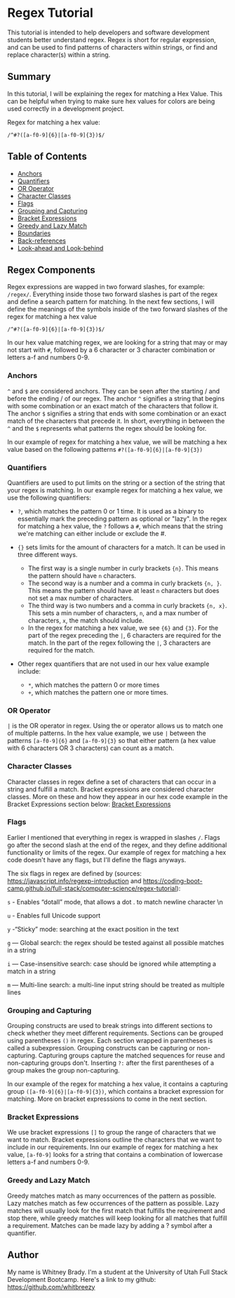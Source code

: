 # Regex Tutorial

This tutorial is intended to help developers and software development students better understand regex. Regex is short for regular expression, and can be used to find patterns of characters within strings, or find and replace character(s) within a string.

## Summary

In this tutorial, I will be explaining the regex for matching a Hex Value. This can be helpful when trying to make sure hex values for colors are being used correctly in a development project.

Regex for matching a hex value: 

```
/^#?([a-f0-9]{6}|[a-f0-9]{3})$/
```
## Table of Contents

- [Anchors](#anchors)
- [Quantifiers](#quantifiers)
- [OR Operator](#or-operator)
- [Character Classes](#character-classes)
- [Flags](#flags)
- [Grouping and Capturing](#grouping-and-capturing)
- [Bracket Expressions](#bracket-expressions)
- [Greedy and Lazy Match](#greedy-and-lazy-match)
- [Boundaries](#boundaries)
- [Back-references](#back-references)
- [Look-ahead and Look-behind](#look-ahead-and-look-behind)

## Regex Components

Regex expressions are wapped in two forward slashes, for example: `/regex/`. Everything inside those two forward slashes is part of the regex and define a search pattern for matching. In the next few sections, I will define the meanings of the symbols inside of the two forward slashes of the regex for matching a hex value

```
/^#?([a-f0-9]{6}|[a-f0-9]{3})$/
```

In our hex value matching regex, we are looking for a string that may or may not start with `#`, followed by a 6 character or 3 character combination or letters a-f and numbers 0-9.

### Anchors

`^` and `$` are considered anchors. They can be seen after the starting / and before the ending / of our regex. The anchor `^` signifies a string that begins with some combination or an exact match of the characters that follow it. The anchor `$` signifies a string that ends with some combination or an exact match of the characters that precede it. In short, everything in between the `^` and the `$` represents what patterns the regex should be looking for. 

In our example of regex for matching a hex value, we will be matching a hex value based on the following patterns `#?([a-f0-9]{6}|[a-f0-9]{3})`

### Quantifiers

Quantifiers are used to put limits on the string or a section of the string that your regex is matching. In our example regex for matching a hex value, we use the following quantifiers:

- `?`, which matches the pattern 0 or 1 time. It is used as a binary to essentially mark the preceding pattern as optional or "lazy". In the regex for matching a hex value, the `?` follows a `#`, which means that the string we're matching can either include or exclude the #.
  
- `{}` sets limits for the amount of characters for a match. It can be used in three different ways.
  - The first way is a single number in curly brackets `{n}`. This means the pattern should have `n` characters.
  - The second way is a number and a comma in curly brackets `{n, }`. This means the pattern should have at least `n` characters but does not set a max number of characters.
  - The third way is two numbers and a comma in curly brackets `{n, x}`. This sets a min number of characters, `n`, and a max number of characters, `x`,  the match should include.
  - In the regex for matching a hex value, we see `{6}` and `{3}`. For the part of the regex preceding the `|`, 6 characters are required for the match. In the part of the regex following the `|`, 3 characters are required for the match.
    
- Other regex quantifiers that are not used in our hex value example include:
  - `*`, which matches the pattern 0 or more times
  - `+`, which matches the pattern one or more times. 
 

### OR Operator

`|` is the OR operator in regex. Using the or operator allows us to match one of multiple patterns. In the hex value example, we use `|` between the patterns `[a-f0-9]{6}` and `[a-f0-9]{3}` so that either pattern (a hex value with 6 characters OR 3 characters) can count as a match.

### Character Classes

Character classes in regex define a set of characters that can occur in a string and fulfill a match. Bracket expressions are considered character classes. More on these and how they appear in our hex code example in the Bracket Expressions section below: [Bracket Expressions](#bracket-expressions)

### Flags

Earlier I mentioned that everything in regex is wrapped in slashes `/`. Flags go after the second slash at the end of the regex, and they define additional functionality or limits of the regex. Our example of regex for matching a hex code doesn't have any flags, but I'll define the flags anyways. 

The six flags in regex are defined by (sources: https://javascript.info/regexp-introduction and https://coding-boot-camp.github.io/full-stack/computer-science/regex-tutorial):

`s` - Enables “dotall” mode, that allows a dot . to match newline character \n 

`u` - Enables full Unicode support

`y` -“Sticky” mode: searching at the exact position in the text 

`g` — Global search: the regex should be tested against all possible matches in a string

`i` — Case-insensitive search: case should be ignored while attempting a match in a string

`m` — Multi-line search: a multi-line input string should be treated as multiple lines

### Grouping and Capturing

Grouping constructs are used to break strings into different sections to check whether they meet different requirements. Sections can be grouped using parentheses `()` in regex. Each section wrapped in parentheses is called a subexpression. Grouping constructs can be capturing or non-capturing. Capturing groups capture the matched sequences for reuse and non-capturing groups don't. Inserting `?:` after the first parentheses of a group makes the group non-capturing.

In our example of the regex for matching a hex value, it contains a capturing group `([a-f0-9]{6}|[a-f0-9]{3})`, which contains a bracket expression for matching. More on bracket expresssions to come in the next section.

### Bracket Expressions

We use bracket expressions `[]` to group the range of characters that we want to match. Bracket expressions outline the characters that we want to include in our requirements. Inn our example of regex for matching a hex value, `[a-f0-9]` looks for a string that contains a combination of lowercase letters a-f and numbers 0-9.

### Greedy and Lazy Match

Greedy matches match as many occurrences of the pattern as possible. Lazy matches match as few occurrences of the pattern as possible. Lazy matches will usually look for the first match that fulfills the requirement and stop there, while greedy matches will keep looking for all matches that fulfill a requirement. Matches can be made lazy by adding a ? symbol after a quantifier. 

## Author

My name is Whitney Brady. I'm a student at the University of Utah Full Stack Development Bootcamp. Here's a link to my github: https://github.com/whitbreezy
